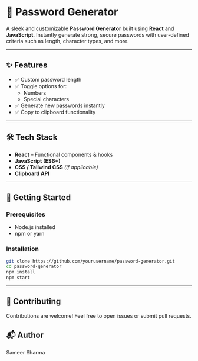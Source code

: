 # 🔐 Password Generator

A sleek and customizable **Password Generator** built using **React** and **JavaScript**. Instantly generate strong, secure passwords with user-defined criteria such as length, character types, and more.

---

## ✨ Features

- ✅ Custom password length
- ✅ Toggle options for:
  - Numbers
  - Special characters
- ✅ Generate new passwords instantly
- ✅ Copy to clipboard functionality

---

## 🛠️ Tech Stack

- **React** – Functional components & hooks  
- **JavaScript (ES6+)**
- **CSS / Tailwind CSS** *(if applicable)*
- **Clipboard API**

---

## 🔧 Getting Started

### Prerequisites

- Node.js installed
- npm or yarn

### Installation

```bash
git clone https://github.com/yourusername/password-generator.git
cd password-generator
npm install
npm start
```

---

## 🙌 Contributing

Contributions are welcome! Feel free to open issues or submit pull requests.

## 📬 Author

Sameer Sharma

